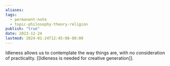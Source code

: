 ```yaml
---
aliases: 
tags:
  - permanent-note
  - topic-philosophy-theory-religion
publish: "true"
date: 2023-12-24
lastmod: 2024-01-24T12:45:08-08:00
---
```

Idleness allows us to contemplate the way things are, with no consideration of practicality. [[Idleness is needed for creative generation]].